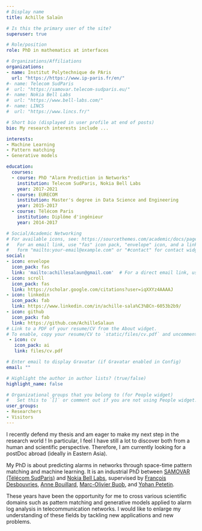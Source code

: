 ```yaml
---
# Display name
title: Achille Salaün

# Is this the primary user of the site?
superuser: true

# Role/position
role: PhD in mathematics at interfaces

# Organizations/Affiliations
organizations:
- name: Institut Polytechnique de PAris
  url: "https://https://www.ip-paris.fr/en/"
#- name: Telecom SudParis
#  url: "https://samovar.telecom-sudparis.eu/"
#- name: Nokia Bell Labs
#  url: "https://www.bell-labs.com/"
#- name: LINCS
#  url: "https://www.lincs.fr/"

# Short bio (displayed in user profile at end of posts)
bio: My research interests include ...

interests:
- Machine Learning
- Pattern matching
- Generative models

education:
  courses:
  - course: PhD "Alarm Prediction in Networks"
    institution: Telecom SudParis, Nokia Bell Labs
    year: 2017-2021
  - course: EURECOM
    institution: Master's degree in Data Science and Engineering
    year: 2015-2017
  - course: Télécom Paris
    institution: Diplôme d'ingénieur
    year: 2014-2017

# Social/Academic Networking
# For available icons, see: https://sourcethemes.com/academic/docs/page-builder/#icons
#   For an email link, use "fas" icon pack, "envelope" icon, and a link in the
#   form "mailto:your-email@example.com" or "#contact" for contact widget.
social:
- icon: envelope
  icon_pack: fas
  link: 'mailto:achillesalaun@gmail.com'  # For a direct email link, use "mailto:test@example.org".
- icon: scroll
  icon_pack: fas
  link: https://scholar.google.com/citations?user=iqXXYz4AAAAJ
- icon: linkedin
  icon_pack: fab
  link: https://www.linkedin.com/in/achille-sala%C3%BCn-6053b2b9/
- icon: github
  icon_pack: fab
  link: https://github.com/AchilleSalaun
# Link to a PDF of your resume/CV from the About widget.
# To enable, copy your resume/CV to `static/files/cv.pdf` and uncomment the lines below.
 - icon: cv
   icon_pack: ai
   link: files/cv.pdf

# Enter email to display Gravatar (if Gravatar enabled in Config)
email: ""

# Highlight the author in author lists? (true/false)
highlight_name: false

# Organizational groups that you belong to (for People widget)
#   Set this to `[]` or comment out if you are not using People widget.
user_groups:
- Researchers
- Visitors
---
```


I recently defend my thesis and am eager to make my next step in the research world !
In particular, I feel I have still a lot to discover both from a human and scientific perspective.
Therefore, I am currently looking for a postDoc abroad (ideally in Eastern Asia).

My PhD is about predicting alarms in networks through space-time pattern matching and machine learning.
It is an industrial PhD between 
[SAMOVAR (Télécom SudParis)](https://samovar.telecom-sudparis.eu/) 
and [Nokia Bell Labs](http://www.bell-labs.com/),
supervised by 
[François Desbouvries](http://www-public.it-sudparis.eu/~desbouvr/), 
[Anne Bouillard](https://www.lincs.fr/people/anne-bouillard/), 
[Marc-Olivier Buob](http://marcolivier.buob.pagesperso-orange.fr/), 
and [Yohan Petetin](http://www-public.imtbs-tsp.eu/~petetin/).

These years have been the opportunity for me to cross various scientific domains 
such as pattern matching and generative models 
applied to alarm log analysis in telecommunication networks.
I would like to enlarge my understanding of these fields by tackling new applications and new problems.

